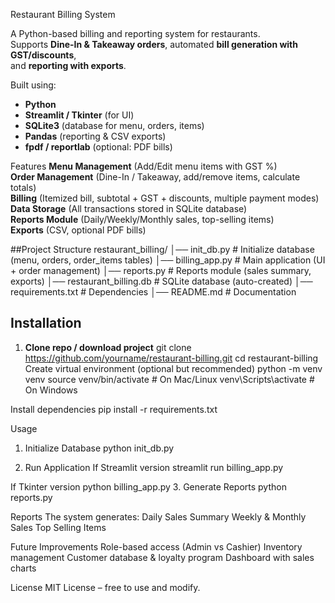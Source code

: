 Restaurant Billing System

A Python-based billing and reporting system for restaurants.  
Supports **Dine-In & Takeaway orders**, automated **bill generation with GST/discounts**,  
and **reporting with exports**.  

Built using:
- **Python**
- **Streamlit / Tkinter** (for UI)
- **SQLite3** (database for menu, orders, items)
- **Pandas** (reporting & CSV exports)
- **fpdf / reportlab** (optional: PDF bills)


Features
**Menu Management** (Add/Edit menu items with GST %)  
**Order Management** (Dine-In / Takeaway, add/remove items, calculate totals)  
**Billing** (Itemized bill, subtotal + GST + discounts, multiple payment modes)  
**Data Storage** (All transactions stored in SQLite database)  
**Reports Module** (Daily/Weekly/Monthly sales, top-selling items)  
**Exports** (CSV, optional PDF bills)


##Project Structure
restaurant_billing/
│── init_db.py # Initialize database (menu, orders, order_items tables)
│── billing_app.py # Main application (UI + order management)
│── reports.py # Reports module (sales summary, exports)
│── restaurant_billing.db # SQLite database (auto-created)
│── requirements.txt # Dependencies
│── README.md # Documentation



## Installation

1. **Clone repo / download project**
   git clone https://github.com/yourname/restaurant-billing.git
   cd restaurant-billing
Create virtual environment (optional but recommended)
python -m venv venv
source venv/bin/activate   # On Mac/Linux
venv\Scripts\activate      # On Windows

Install dependencies
pip install -r requirements.txt

Usage

1. Initialize Database
python init_db.py

2. Run Application
If Streamlit version
streamlit run billing_app.py

If Tkinter version
python billing_app.py
3. Generate Reports
python reports.py

Reports
The system generates:
Daily Sales Summary
Weekly & Monthly Sales
Top Selling Items

Future Improvements
Role-based access (Admin vs Cashier)
Inventory management
Customer database & loyalty program
Dashboard with sales charts

License
MIT License – free to use and modify.

